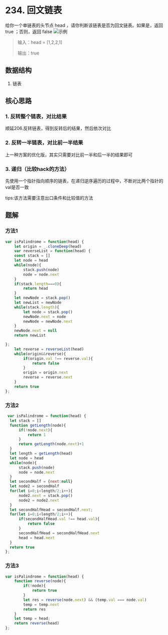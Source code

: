 # 234. 回文链表
给你一个单链表的头节点 head ，请你判断该链表是否为回文链表。如果是，返回 true ；否则，返回 false 
![示例](https://assets.leetcode.com/uploads/2021/03/03/pal1linked-list.jpg)
> 输入：head = [1,2,2,1]
> 
> 输出：true

## 数据结构
1. 链表

## 核心思路
### 1. 反转整个链表，对比结果
顺延206.反转链表，得到反转后的结果，然后依次对比

### 2. 反转一半链表，对比前一半结果
上一种方案的优化版，其实只需要对比前一半和后一半的结果即可

### 3. 递归（比较hack的方法）
先使用一个指针指向顺序的链表，在递归逆序遍历的过程中，不断对比两个指针的val是否一致

tips:该方法需要注意出口条件和比较值的方法

## 题解
### 方法1
```js
var isPalindrome = function(head) {
    let origin = _.cloneDeep(head)
    var reverseList = function(head) {
    const stack = []
    let node = head
    while(node){
        stack.push(node)
        node = node.next
    }
    if(stack.length===0){
        return head
    }
    let newNode = stack.pop()
    let newList = newNode
    while(stack.length){
        let node = stack.pop()
        newNode.next = node
        newNode = newNode.next
    }
    newNode.next = null
    return newList

};
    let reverse = reverseList(head)
    while(origin&&reverse){
        if(origin.val !== reverse.val){
            return false
        }
        origin = origin.next
        reverse = reverse.next
    }
    return true
};
```

### 方法2
```js
 var isPalindrome = function(head) {
  let stack = []
  function getLength(node){
      if(!node.next){
          return 1
      }
      return getLength(node.next)+1
  }
  let length = getLength(head)
  let node = head
  while(node){
      stack.push(node)
      node = node.next
  }
  let secondHalf = {next:null}
  let node2 = secondHalf
  for(let i=0;i<length/2;i++){
      node2.next = stack.pop()
      node2 = node2.next
  }
  let secondHalfHead = secondHalf.next;
  for(let i=0;i<length/2;i++){
      if(secondHalfHead.val !== head.val){
          return false
      }
      secondHalfHead = secondHalfHead.next
      head = head.next
  }
  return true
};


```

### 方法3
```js
var isPalindrome = function(head) {
    function reverse(node){
        if(!node){
            return true
        }
        let res = reverse(node.next) && (temp.val === node.val)
        temp = temp.next
        return res
    }
    let temp = head;
    return reverse(head)
};
```